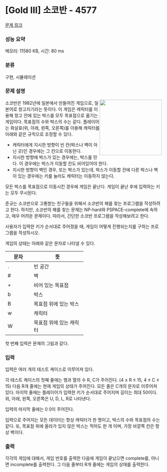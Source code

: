 # [Gold III] 소코반 - 4577 

[문제 링크](https://www.acmicpc.net/problem/4577) 

### 성능 요약

메모리: 11580 KB, 시간: 80 ms

### 분류

구현, 시뮬레이션

### 문제 설명

<p><img alt="" src="" style="float:right; height:178px; width:200px">소코반은 1982년에 일본에서 만들어진 게임으로, 일본어로 창고지기라는 뜻이다. 이 게임은 캐릭터를 이용해 창고 안에 있는 박스를 모두 목표점으로 옮기는 게임이다. 목표점의 수와 박스의 수는 같다. 플레이어는 화살표(위, 아래, 왼쪽, 오른쪽)를 이용해 캐릭터를 아래와 같은 규칙으로 조정할 수 있다.</p>

<ul>
	<li>캐릭터에게 지시한 방향이 빈 칸(박스나 벽이 아닌 곳)인 경우에는 그 칸으로 이동한다.</li>
	<li>지시한 방향에 박스가 있는 경우에는, 박스를 민다. 이 경우에는 박스가 이동할 칸도 비어있어야 한다.</li>
	<li>지시한 방향이 벽인 경우, 또는 박스가 있는데, 박스가 이동할 칸에 다른 박스나 벽이 있는 경우에는 키를 눌러도 캐릭터는 이동하지 않는다.</li>
</ul>

<p>모든 박스를 목표점으로 이동시킨 경우에 게임은 끝난다. 게임이 끝난 후에 입력하는 키는 모두 무시된다.</p>

<p>준규는 소코반으로 고통받는 친구들을 위해서 소코반의 해를 찾는 프로그램을 작성하려고 한다. 하지만, 소코반의 해를 찾는 문제는 NP-hard와 PSPACE-complete에 속하고, 매우 어려운 문제이다. 따라서, 간단한 소코반 프로그램을 작성해보려고 한다.</p>

<p>사용자가 입력한 키가 순서대로 주어졌을 때, 게임이 어떻게 진행되는지를 구하는 프로그램을 작성하시오.</p>

<p>게임의 상태는 아래와 같은 문자로 나타낼 수 있다.</p>

<table class="table table-bordered" style="width:50%">
	<thead>
		<tr>
			<th style="width:20%">문자</th>
			<th style="width:40%">뜻</th>
		</tr>
	</thead>
	<tbody>
		<tr>
			<td>.</td>
			<td>빈 공간</td>
		</tr>
		<tr>
			<td>#</td>
			<td>벽</td>
		</tr>
		<tr>
			<td>+</td>
			<td>비어 있는 목표점</td>
		</tr>
		<tr>
			<td>b</td>
			<td>박스</td>
		</tr>
		<tr>
			<td>B</td>
			<td>목표점 위에 있는 박스</td>
		</tr>
		<tr>
			<td>w</td>
			<td>캐릭터</td>
		</tr>
		<tr>
			<td>W</td>
			<td>목표점 위에 있는 캐릭터</td>
		</tr>
	</tbody>
</table>

<p>첫 번째 입력은 문제의 그림과 같다.</p>

### 입력 

 <p>입력은 여러 개의 테스트 케이스로 이루어져 있다.</p>

<p>각 테스트 케이스의 첫째 줄에는 행과 열의 수 R, C가 주어진다. (4 ≤ R ≤ 15, 4 ≤ C ≤ 15) 다음 R개 줄에는 현재 게임의 상태가 주어진다. 모든 줄은 C개의 문자로 이루어져 있다. 마지막 줄에는 플레이어가 입력한 키가 순서대로 주어지며 길이는 최대 50이다. 위, 아래, 왼쪽, 오른쪽은 U, D, L, R로 나타낸다.</p>

<p>입력의 마지막 줄에는 0 0이 주어진다.</p>

<p>입력으로 주어지는 모든 데이터는 항상 캐릭터가 한 명이고, 박스의 수와 목표점의 수는 같다. 또, 목표점 위에 올라가 있지 않은 박스는 적어도 한 개 이며, 가장 바깥쪽 칸은 항상 벽이다.</p>

### 출력 

 <p>각각의 게임에 대해서, 게임 번호를 출력한 다음에 게임이 끝났으면 complete를, 아니면 incomplete를 출력한다. 그 다음 줄부터 R개 줄에는 게임의 상태를 출력한다.</p>

